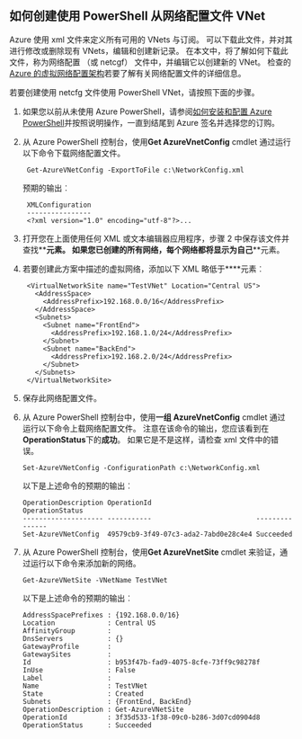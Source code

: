 ## <a name="how-to-create-a-vnet-using-a-network-config-file-from-powershell"></a>如何创建使用 PowerShell 从网络配置文件 VNet

Azure 使用 xml 文件来定义所有可用的 VNets 与订阅。 可以下载此文件，并对其进行修改或删除现有 VNets，编辑和创建新记录。 在本文中，将了解如何下载此文件，称为网络配置 （或 netcgf） 文件中，并编辑它以创建新的 VNet。 检查的[Azure 的虚拟网络配置架构](https://msdn.microsoft.com/library/azure/jj157100.aspx)若要了解有关网络配置文件的详细信息。

若要创建使用 netcfg 文件使用 PowerShell VNet，请按照下面的步骤。

1. 如果您以前从未使用 Azure PowerShell，请参阅[如何安装和配置 Azure PowerShell](../articles/powershell-install-configure.md)并按照说明操作，一直到结尾到 Azure 签名并选择您的订购。
2. 从 Azure PowerShell 控制台，使用**Get AzureVnetConfig** cmdlet 通过运行以下命令下载网络配置文件。 

        Get-AzureVNetConfig -ExportToFile c:\NetworkConfig.xml

    预期的输出︰

        XMLConfiguration                                                                                                     
        ----------------                                                                                                     
        <?xml version="1.0" encoding="utf-8"?>...  

3. 打开您在上面使用任何 XML 或文本编辑器应用程序，步骤 2 中保存该文件并查找**<VirtualNetworkSites>**元素。 如果您已创建的所有网络，每个网络都将显示为自己**<VirtualNetworkSite>**元素。
4. 若要创建此方案中描述的虚拟网络，添加以下 XML 略低于**<VirtualNetworkSites>**元素︰

        <VirtualNetworkSite name="TestVNet" Location="Central US">
          <AddressSpace>
            <AddressPrefix>192.168.0.0/16</AddressPrefix>
          </AddressSpace>
          <Subnets>
            <Subnet name="FrontEnd">
              <AddressPrefix>192.168.1.0/24</AddressPrefix>
            </Subnet>
            <Subnet name="BackEnd">
              <AddressPrefix>192.168.2.0/24</AddressPrefix>
            </Subnet>
          </Subnets>
        </VirtualNetworkSite>

9.  保存此网络配置文件。
10. 从 Azure PowerShell 控制台中，使用**一组 AzureVnetConfig** cmdlet 通过运行以下命令上载网络配置文件。 注意在该命令的输出，您应该看到在**OperationStatus**下的**成功**。 如果它是不是这样，请检查 xml 文件中的错误。

        Set-AzureVNetConfig -ConfigurationPath c:\NetworkConfig.xml

    以下是上述命令的预期的输出︰

        OperationDescription OperationId                          OperationStatus
        -------------------- -----------                          ---------------
        Set-AzureVNetConfig  49579cb9-3f49-07c3-ada2-7abd0e28c4e4 Succeeded 
    
11. 从 Azure PowerShell 控制台，使用**Get AzureVnetSite** cmdlet 来验证，通过运行以下命令来添加新的网络。 

        Get-AzureVNetSite -VNetName TestVNet

    以下是上述命令的预期的输出︰

        AddressSpacePrefixes : {192.168.0.0/16}
        Location             : Central US
        AffinityGroup        : 
        DnsServers           : {}
        GatewayProfile       : 
        GatewaySites         : 
        Id                   : b953f47b-fad9-4075-8cfe-73ff9c98278f
        InUse                : False
        Label                : 
        Name                 : TestVNet
        State                : Created
        Subnets              : {FrontEnd, BackEnd}
        OperationDescription : Get-AzureVNetSite
        OperationId          : 3f35d533-1f38-09c0-b286-3d07cd0904d8
        OperationStatus      : Succeeded